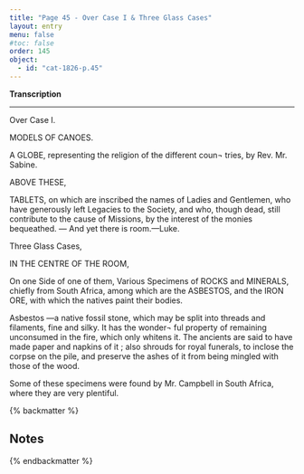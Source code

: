 ```yaml
---
title: "Page 45 - Over Case I & Three Glass Cases"
layout: entry
menu: false
#toc: false
order: 145
object:
  - id: "cat-1826-p.45"
---
```



**Transcription**

---

Over Case I.


MODELS OF CANOES.

A GLOBE, representing the religion of the different coun¬
tries, by Rev. Mr. Sabine.


ABOVE THESE,


TABLETS, on which are inscribed the names of Ladies and
Gentlemen, who have generously left Legacies to the
Society, and who, though dead, still contribute to
the cause of Missions, by the interest of the monies
bequeathed.
— And yet there is room.—Luke.


Three Glass Cases,


IN THE CENTRE OF THE ROOM,

On one Side of one of them, Various Specimens of ROCKS
and MINERALS, chiefly from South Africa, among
which are the ASBESTOS, and the IRON ORE,
with which the natives paint their bodies.

Asbestos —a native fossil stone, which may be split into
threads and filaments, fine and silky. It has the wonder¬
ful property of remaining unconsumed in the fire, which
only whitens it. The ancients are said to have made
paper and napkins of it ; also shrouds for royal funerals,
to inclose the corpse on the pile, and preserve the ashes
of it from being mingled with those of the wood.

Some of these specimens were found by Mr. Campbell in
South Africa, where they are very plentiful.

{% backmatter %}

## Notes

{% endbackmatter %}
